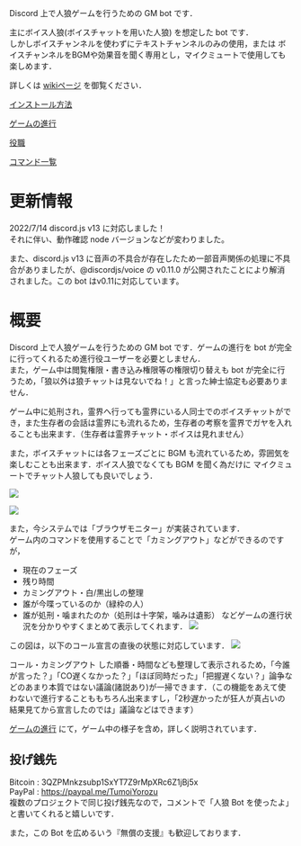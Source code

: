 
Discord 上で人狼ゲームを行うための GM bot です．

主にボイス人狼(ボイスチャットを用いた人狼) を想定した bot です．  
しかしボイスチャンネルを使わずにテキストチャンネルのみの使用，または ボイスチャンネルをBGMや効果音を聞く専用とし，マイクミュートで使用しても楽しめます．

詳しくは [wikiページ](../../wiki/) を御覧ください．

[インストール方法](../../wiki/インストール方法)

[ゲームの進行](../../wiki/ゲームの進行)

[役職](../../wiki/役職)

[コマンド一覧](../../wiki/コマンド一覧)

# 更新情報
2022/7/14 discord.js v13 に対応しました！  
それに伴い、動作確認 node バージョンなどが変わりました。

また、discord.js v13 に音声の不具合が存在したため一部音声関係の処理に不具合がありましたが、@discordjs/voice の v0.11.0 が公開されたことにより解消されました。この bot はv0.11に対応しています。


# 概要

Discord 上で人狼ゲームを行うための GM bot です．ゲームの進行を bot が完全に行ってくれるため進行役ユーザーを必要としません．  
また，ゲーム中は閲覧権限・書き込み権限等の権限切り替えも bot が完全に行うため，「狼以外は狼チャットは見ないでね！」と言った紳士協定も必要ありません．  

ゲーム中に処刑され，霊界へ行っても霊界にいる人同士でのボイスチャットができ，また生存者の会話は霊界にも流れるため，生存者の考察を霊界でガヤを入れることも出来ます．（生存者は霊界チャット・ボイスは見れません）  

また，ボイスチャットには各フェーズごとに BGM も流れているため，雰囲気を楽しむことも出来ます．ボイス人狼でなくても BGM を聞く為だけに マイクミュートでチャット人狼しても良いでしょう．

![](../../wiki/img/desc/make_room2.jpg)

![](../../wiki/img/desc/fin1.jpg)



また，今システムでは「ブラウザモニター」が実装されています．  
ゲーム内のコマンドを使用することで「カミングアウト」などができるのですが，
- 現在のフェーズ
- 残り時間
- カミングアウト・白/黒出しの整理
- 誰が今喋っているのか（緑枠の人）
- 誰が処刑・噛まれたのか（処刑は十字架，噛みは遺影）
などゲームの進行状況を分かりやすくまとめて表示してくれます．
![](../../wiki/img/desc/browser.jpg)

この図は，以下のコール宣言の直後の状態に対応しています．
![](../../wiki/img/desc/call_co2.jpg)

コール・カミングアウト した順番・時間なども整理して表示されるため，「今誰が言った？」「CO遅くなかった？」「ほぼ同時だった」「把握遅くない？」論争などのあまり本質ではない議論(諸説あり)が一掃できます．（この機能をあえて使わないで進行することももちろん出来ますし，「2秒遅かったが狂人が真占いの結果見てから宣言したのでは」議論などはできます）


[ゲームの進行](../../wiki/ゲームの進行) にて，ゲーム中の様子を含め，詳しく説明されています．

## 投げ銭先
Bitcoin : 3QZPMnkzsubp1SxYT7Z9rMpXRc6Z1jBj5x  
PayPal : https://paypal.me/TumoiYorozu   
複数のプロジェクトで同じ投げ銭先なので，コメントで「人狼 Bot を使ったよ」と書いてくれると嬉しいです．

また，この Bot を広めるいう『無償の支援』も歓迎しております．



